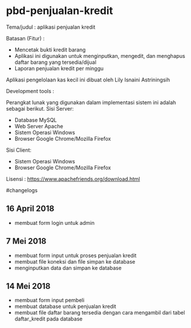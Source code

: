# pbd-penjualan-kredit

Tema/judul : aplikasi penjualan kredit

Batasan (Fitur) :
- Mencetak bukti kredit barang
- Aplikasi ini digunakan untuk menginputkan, mengedit, dan menghapus daftar barang yang tersedia/dijual
- Laporan penjualan kredit per minggu

Aplikasi pengelolaan kas kecil ini dibuat oleh Lily Isnaini Astriningsih

Development tools :

Perangkat lunak yang digunakan dalam implementasi sistem ini adalah sebagai berikut.
 Sisi Server: 
- Database MySQL 
- Web Server Apache 
- Sistem Operasi Windows 
- Browser Google Chrome/Mozilla Firefox 

Sisi Client: 
- Sistem Operasi Windows 
- Browser Google Chrome/Mozilla Firefox

Lisensi :
https://www.apachefriends.org/download.html

#changelogs

## 16 April 2018

- membuat form login untuk admin 

## 7 Mei 2018

- membuat form input untuk proses penjualan kredit
- membuat file koneksi dan file simpan ke database 
- menginputkan data dan simpan ke database

## 14 Mei 2018

- membuat form input pembeli
- membuat database untuk penjualan kredit
- membuat file daftar barang tersedia dengan cara mengambil dari tabel daftar_kredit pada database





